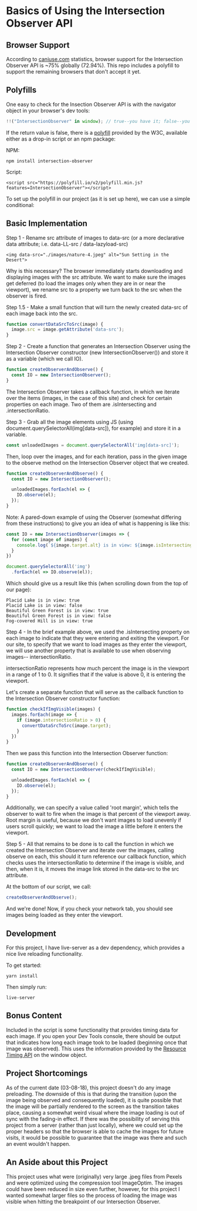 # Basics of Using the Intersection Observer API

## Browser Support

According to [caniuse.com](https://caniuse.com/#feat=intersectionobserver) statistics, browser support for the Intersection Observer API is ~75% globally (72.94%). This repo includes a polyfill to support the remaining browsers that don't accept it yet.

## Polyfills

One easy to check for the Insection Observer API is with the navigator object in your browser's dev tools:

```js
!!("IntersectionObserver" in window); // true--you have it; false--you don't
```

If the return value is false, there is a [polyfill](https://github.com/w3c/IntersectionObserver/tree/master/polyfill) provided by the W3C, available either as a drop-in script or an npm package:

NPM:

```
npm install intersection-observer
```

Script:

```
<script src="https://polyfill.io/v2/polyfill.min.js?features=IntersectionObserver"></script>
```

To set up the polyfill in our project (as it is set up here), we can use a simple conditional:

## Basic Implementation

Step 1 - Rename src attribute of images to data-src (or a more declarative data attribute; i.e. data-LL-src / data-lazyload-src)

```
<img data-src="./images/nature-4.jpeg" alt="Sun Setting in the Desert">
```

Why is this necessary? The browser immediately starts downloading and displaying images with the src attribute. We want to make sure the images get deferred (to load the images only when they are in or near the viewport), we rename src to a property we turn back to the src when the observer is fired.

Step 1.5 - Make a small function that will turn the newly created data-src of each image back into the src.

```js
function convertDataSrcToSrc(image) {
  image.src = image.getAttribute('data-src');
}
```

Step 2 - Create a function that generates an Intersection Observer using the Intersection Observer constructor (new IntersectionObserver()) and store it as a variable (which we call IO). 

```js
function createObserverAndObserve() {
  const IO = new IntersectionObserver();
}
```

The Intersection Observer takes a callback function, in which we iterate over the items (images, in the case of this site) and check for certain properties on each image. Two of them are .isIntersecting and .intersectionRatio.

Step 3 - Grab all the image elements using JS (using document.querySelectorAll(img[data-src]), for example) and store it in a variable.

```js
const unloadedImages = document.querySelectorAll('img[data-src]');
```

Then, loop over the images, and for each iteration, pass in the given image to the observe method on the Intersection Observer object that we created.

```js
function createObserverAndObserve() {
  const IO = new IntersectionObserver();

  unloadedImages.forEach(el => {
    IO.observe(el);
  });
}
```

Note: A pared-down example of using the Observer (somewhat differing from these instructions) to give you an idea of what is happening is like this:

```js
const IO = new IntersectionObserver(images => {
  for (const image of images) {
    console.log(`${image.target.alt} is in view: ${image.isIntersecting}`);
  }
})

document.querySelectorAll('img')
  .forEach(el => IO.observe(el));
```

Which should give us a result like this (when scrolling down from the top of our page):

```
Placid Lake is in view: true
Placid Lake is in view: false
Beautiful Green Forest is in view: true
Beautiful Green Forest is in view: false
Fog-covered Hill is in view: true
```

Step 4 - In the brief example above, we used the .isIntersecting property on each image to indicate that they were entering and exiting the viewport. For our site, to specify that we want to load images as they enter the viewport, we will use another property that is available to use when observing images-- intersectionRatio.

intersectionRatio represents how much percent the image is in the viewport in a range of 1 to 0. It signifies that if the value is above 0, it is entering the viewport.

Let's create a separate function that will serve as the callback function to the Intersection Observer constructor function:

```js
function checkIfImgVisible(images) {
  images.forEach(image => {
    if (image.intersectionRatio > 0) {
      convertDataSrcToSrc(image.target);
    }
  })
}
```

Then we pass this function into the Intersection Observer function:

```js
function createObserverAndObserve() {
  const IO = new IntersectionObserver(checkIfImgVisible);

  unloadedImages.forEach(el => {
    IO.observe(el);
  });
}
```

Additionally, we can specify a value called 'root margin', which tells the observer to wait to fire when the image is that percent of the viewport away. Root margin is useful, because we don't want images to load unevenly if users scroll quickly; we want to load the image a little before it enters the viewport.

Step 5 - All that remains to be done is to call the function in which we created the Intersection Observer and iterate over the images, calling observe on each, this should it turn reference our callback function, which checks uses the intersectionRatio to determine if the image is visible, and then, when it is, it moves the image link stored in the data-src to the src attribute.

At the bottom of our script, we call:

```js
createObserverAndObserve();
```

And we're done! Now, if you check your network tab, you should see images being loaded as they enter the viewport.

## Development

For this project, I have live-server as a dev dependency, which provides a nice live reloading functionality.

To get started:

```
yarn install
```

Then simply run:

```
live-server
```

## Bonus Content

Included in the script is some functionality that provides timing data for each image. If you open your Dev Tools console, there should be output that indicates how long each image took to be loaded (beginning once that image was observed). This uses the information provided by the [Resource Timing API](https://developer.mozilla.org/en-US/docs/Web/API/Resource_Timing_API/Using_the_Resource_Timing_API) on the window object.

## Project Shortcomings

As of the current date (03-08-18), this project doesn't do any image preloading. The downside of this is that during the transition (upon the image being observed and consequently loaded), it is quite possible that the image will be partially rendered to the screen as the transition takes place, causing a somewhat weird visual where the image loading is out of sync with the fading-in effect. If there was the possibility of serving this project from a server (rather than just locally), where we could set up the proper headers so that the browser is able to cache the images for future visits, it would be possible to guarantee that the image was there and such an event wouldn't happen.

## An Aside about this Project

This project uses what were (originally) very large .jpeg files from Pexels and were optimized using the compression tool ImageOptim. The images could have been reduced in size even further, however, for this project I wanted somewhat larger files so the process of loading the image was visible when hitting the breakpoint of our Intersection Observer.
